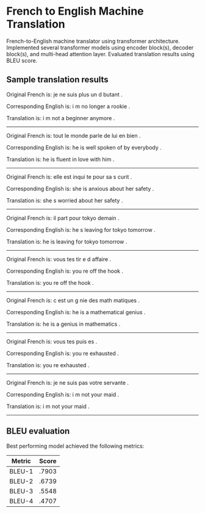 # French to English Machine Translation 

French-to-English machine translator using transformer architecture. Implemented several transformer models using encoder block(s), decoder block(s), and multi-head attention layer. Evaluated translation results using BLEU score. 

## Sample translation results 

Original French is:       je ne suis plus un d butant .

Corresponding English is: i m no longer a rookie .

Translation is:           i m not a beginner anymore .

------------------------------------------------
Original French is:       tout le monde parle de lui en bien .

Corresponding English is: he is well spoken of by everybody .

Translation is:           he is fluent in love with him .

------------------------------------------------
Original French is:       elle est inqui te pour sa s curit .

Corresponding English is: she is anxious about her safety .

Translation is:           she s worried about her safety .

------------------------------------------------
Original French is:       il part pour tokyo demain .

Corresponding English is: he s leaving for tokyo tomorrow .

Translation is:           he is leaving for tokyo tomorrow .

------------------------------------------------
Original French is:       vous tes tir e d affaire .

Corresponding English is: you re off the hook .

Translation is:           you re off the hook .

------------------------------------------------
Original French is:       c est un g nie des math matiques .

Corresponding English is: he is a mathematical genius .

Translation is:           he is a genius in mathematics .

------------------------------------------------
Original French is:       vous tes puis es .

Corresponding English is: you re exhausted .

Translation is:           you re exhausted .

------------------------------------------------
Original French is:       je ne suis pas votre servante .

Corresponding English is: i m not your maid .

Translation is:           i m not your maid .

------------------------------------------------

## BLEU evaluation 

Best performing model achieved the following metrics: 

| Metric | Score |
|--------|-------|
| BLEU-1 | .7903 |
| BLEU-2 | .6739 |
| BLEU-3 | .5548 |
| BLEU-4 | .4707 |
